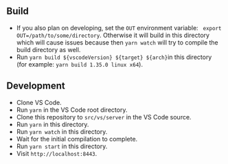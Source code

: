 ## Build
- If you also plan on developing, set the `OUT` environment variable: `
  export OUT=/path/to/some/directory`. Otherwise it will build in this
  directory which will cause issues because then `yarn watch` will try to
  compile the build directory as well.
- Run `yarn build ${vscodeVersion} ${target} ${arch}`in this directory (for example:
  `yarn build 1.35.0 linux x64`).

## Development
- Clone VS Code.
- Run `yarn` in the VS Code root directory.
- Clone this repository to `src/vs/server` in the VS Code source.
- Run `yarn` in this directory.
- Run `yarn watch` in this directory.
- Wait for the initial compilation to complete.
- Run `yarn start` in this directory.
- Visit `http://localhost:8443`.
